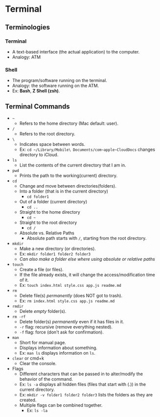 # Terminal

## Terminologies
### Terminal
- A text-based interface (the actual application) to the computer.
- Analogy: ATM
### Shell
- The program/software running on the terminal.
- Analogy: the software running on the ATM.
- Ex: **Bash**, **Z Shell (zsh)**.

## Terminal Commands
- `~`
  - Refers to the home directory (Mac default: user).
- `/`
  - Refers to the root directory.
- `\ `
  - Indicates space between words.
  - Ex: `cd ~/Library/Mobile\ Documents/com~apple~CloudDocs` changes directory to iCloud.
- `ls`
  - List the contents of the current directory that I am in.
- `pwd`
  - Prints the path to the working(current) directory.
- `cd`
  - Change and move between directories(folders).
  - Into a folder (that is in the current directory)
    - `cd folder1`
  - Out of a folder (current directory)
    - `cd ..`
  - Straight to the home directory
    - `cd ~`
  - Straight to the root directory
    - `cd /`
  - Absolute vs. Relative Paths
    - Absolute path starts with `/`, starting from the root directory.
- `mkdir`
  - Make a new directory (or directories).
  - Ex: `mkdir folder1 folder2 folder3`
  - *Can also make a folder else where using absolute or relative paths*
- `touch`
  - Create a file (or files).
  - If the file already exists, it will change the access/modification time of it.
  - Ex: `touch index.html style.css app.js readme.md`
- `rm`
  - Delete file(s) *permanently* (does NOT got to trash).
  - Ex: `rm index.html style.css app.js readme.md`
- `rmdir`
  - Delete *empty* folder(s).
- `rm -rf`
  - Delete folder(s) *permanently* even if it has files in it.
  - `-r` flag: recursive (remove everything nested).
  - `-f` flag: force (don't ask for confirmation).
- `man`
  - Short for manual page.
  - Displays information about something.
  - Ex: `man ls` displays information on `ls`.
- `clear` or cmd+k
  - Clear the console.
- Flags
  - Different characters that can be passed in to alter/modify the behavior of the command.
  - Ex: `ls -a` displays all hidden files (files that start with (.)) in the current directory.
  - Ex: `mkdir -v folder1 folder2 folder3` lists the folders as they are created.
  - Multiple flags can be combined together.
    - Ex: `ls -la`
